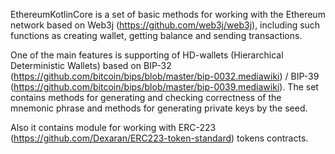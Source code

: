 EthereumKotlinCore is a set of basic methods for working with the Ethereum network based on Web3j (https://github.com/web3j/web3j), including such functions as creating wallet, getting balance and sending transactions. 

One of the main features is supporting of HD-wallets (Hierarchical Deterministic Wallets) based on BIP-32 (https://github.com/bitcoin/bips/blob/master/bip-0032.mediawiki) / BIP-39 (https://github.com/bitcoin/bips/blob/master/bip-0039.mediawiki). The set contains methods for generating and checking correctness of the mnemonic phrase and methods for generating private keys by the seed.

Also it contains module for working with ERC-223 (https://github.com/Dexaran/ERC223-token-standard) tokens contracts.
